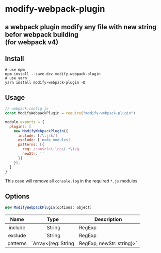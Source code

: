 # modify-webpack-plugin
a webpack plugin modify any file with new string befor webpack building  
(for webpack v4)
---
## Install
```
# use npm
npm install --save-dev modify-webpack-plugin
# use yarn
yarn install modify-webpack-plugin -D
```
## Usage
```js
// webpack.config.js
const ModifyWebpackPlugin = require("modify-webpack-plugin")

module.exports = {
  plugins: [
    new ModifyWebpackPlugin({
      include: [/\.js$/]
      exclude: ['node_modules]
      patterns: [{
        reg: /console\.log\(.*\)/g
        newStr: ''
      }]
    }),
  ]
}
```
This case will remove all `console.log` in the required `*.js` modules

## Options
```js
new ModifyWebpackPlugin(options: object)
```
| Name | Type | Description |
| :--: | :--: | --- |
| include | `String|RegExp|Array<String|RegExp>` | Files to include. |
| exclude | `String|RegExp|Array<String|RegExp>` | Files to exclude. |
| patterns | `Array<{reg: String|RegExp, newStr: string}>` | Array to Modify file. use the `reg` to match and `newStr` to replace |
